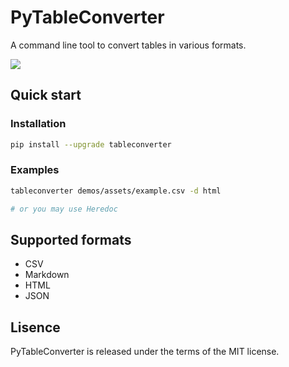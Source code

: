 # PyTableConverter
A command line tool to convert tables in various formats.

[![](https://img.shields.io/pypi/v/tableconverter.svg)](https://pypi.python.org/pypi/tableconverter)

## Quick start

### Installation

```bash
pip install --upgrade tableconverter
```

### Examples
```bash
tableconverter demos/assets/example.csv -d html

# or you may use Heredoc
```
## Supported formats
* CSV
* Markdown
* HTML
* JSON

## Lisence
PyTableConverter is released under the terms of the MIT license.
